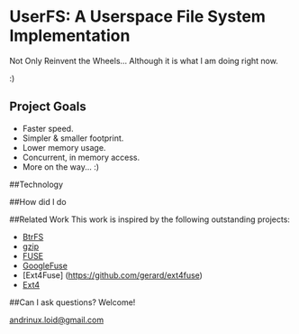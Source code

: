 # UserFS: A Userspace File System Implementation 


Not Only Reinvent the Wheels... 
Although it is what I am doing right now.

:)


## Project Goals
* Faster speed.
* Simpler & smaller footprint.
* Lower memory usage.
* Concurrent, in memory access.
* More on the way... :)

##Technology


##How did I do

##Related Work
This work is inspired by the following outstanding projects:
- [BtrFS](https://btrfs.wiki.kernel.org/index.php/Main_Page)
- [gzip](http://www.gzip.org/)
- [FUSE](http://fuse.sourceforge.net/)
- [GoogleFuse](https://code.google.com/p/fusecompress/)
- [Ext4Fuse] (https://github.com/gerard/ext4fuse)
- [Ext4](https://github.com/torvalds/linux/tree/master/fs/ext4)

##Can I ask questions?
Welcome! 

andrinux.loid@gmail.com
